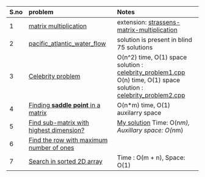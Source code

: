 |S.no | problem | Notes |
|:---|:-------|:-------|
| 1 | [matrix multiplication](https://www.geeksforgeeks.org/c-program-multiply-two-matrices/) | extension: [strassens-matrix-multiplication](https://www.geeksforgeeks.org/strassens-matrix-multiplication/) |
| 2 | [pacific_atlantic_water_flow](https://leetcode.com/problems/pacific-atlantic-water-flow/description/) | solution is present in blind 75 solutions | 
| 3 | [Celebrity problem](https://www.geeksforgeeks.org/problems/the-celebrity-problem/1) | O(n^2) time, O(1) space solution : [celebrity_problem1.cpp](celebrity_problem1.cpp) <br/> O(n) time, O(1) space solution : [celebrity_problem2.cpp](celebrity_problem2.cpp) |
| 4 | [Finding **saddle point** in a matrix](https://www.geeksforgeeks.org/saddle-point-matrix/) | O(n*m) time, O(1) auxilarry space |
| 5 | [Find sub-matrix with highest dimension?](https://www.geeksforgeeks.org/problems/largest-square-formed-in-a-matrix0806/1) | [My solution](largest_submatrix_with_highest_dimension.cpp) Time: O(n*m), Auxillary space: O(n*m) | 
| 6 | [Find the row with maximum number of ones](https://www.geeksforgeeks.org/problems/row-with-max-1s0023/1) | |
| 7 | [Search in sorted 2D array](https://leetcode.com/problems/search-a-2d-matrix-ii/description/) | Time : O(m + n), Space: O(1) |
 

